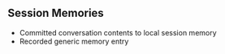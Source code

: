 ## Session Memories
- Committed conversation contents to local session memory
- Recorded generic memory entry